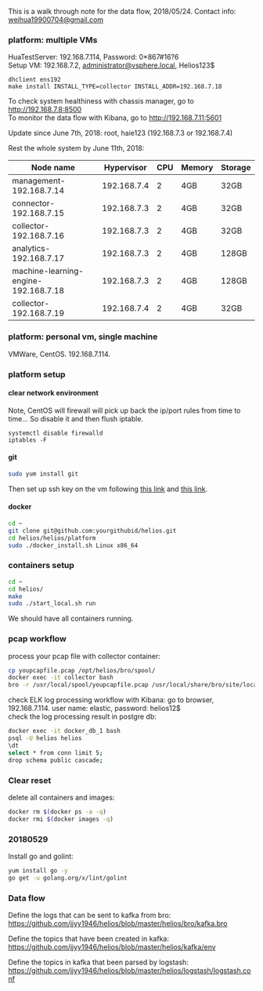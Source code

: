 This is a walk through note for the data flow, 2018/05/24. Contact info: weihua19900704@gmail.com <br />

### platform: multiple VMs

HuaTestServer: 192.168.7.114, Password: 0*867#16?6 <br />
Setup VM: 192.168.7.2, administrator@vsphere.local, Helios123$ <br />

```
dhclient ens192
make install INSTALL_TYPE=collector INSTALL_ADDR=192.168.7.18
```
To check system healthiness with chassis manager, go to http://192.168.7.8:8500 <br />
To monitor the data flow with Kibana, go to http://192.168.7.11:5601 <br />

Update since June 7th, 2018: root, haie123 (192.168.7.3 or 192.168.7.4) <br />

Rest the whole system by June 11th, 2018: <br />

| Node name                          | Hypervisor | CPU | Memory | Storage |
|------------------------------------|------------|-----|--------|---------|
|management-192.168.7.14             | 192.168.7.4|  2  |   4GB  |   32GB  |
|connector-192.168.7.15              | 192.168.7.3|  2  |   4GB  |   32GB  |
|collector-192.168.7.16              | 192.168.7.3|  2  |   4GB  |   32GB  |
|analytics-192.168.7.17              | 192.168.7.3|  2  |   4GB  |  128GB  |
|machine-learning-engine-192.168.7.18| 192.168.7.3|  2  |   4GB  |  128GB  |
|collector-192.168.7.19              | 192.168.7.4|  2  |   4GB  |   32GB  |

### platform: personal vm, single machine
VMWare, CentOS. 192.168.7.114. <br />

### platform setup

#### clear network environment
Note, CentOS will firewall will pick up back the ip/port rules from time to time... So disable it and then flush iptable. <br />
```
systemctl disable firewalld
iptables -F
```

#### git
```bash
sudo yum install git
```
Then set up ssh key on the vm following [this link](https://help.github.com/articles/generating-a-new-ssh-key-and-adding-it-to-the-ssh-agent/) and [this link](https://help.github.com/articles/adding-a-new-ssh-key-to-your-github-account/). <br />

#### docker
```bash
cd ~
git clone git@github.com:yourgithubid/helios.git
cd helios/helios/platform
sudo ./docker_install.sh Linux x86_64
```

### containers setup
```bash
cd ~
cd helios/
make
sudo ./start_local.sh run
```
We should have all containers running. <br />

### pcap workflow
process your pcap file with collector container: <br />
```bash
cp youpcapfile.pcap /opt/helios/bro/spool/
docker exec -it collector bash
bro -r /usr/local/spool/youpcapfile.pcap /usr/local/share/bro/site/local.bro
```

check ELK log processing workflow with Kibana: go to browser, 192.168.7.114. user name: elastic, password: helios12$ <br />
check the log processing result in postgre db: <br />
```bash
docker exec -it docker_db_1 bash
psql -U helios helios
\dt
select * from conn limit 5;
drop schema public cascade;
```

### Clear reset
delete all containers and images: <br />
```bash
docker rm $(docker ps -a -q)
docker rmi $(docker images -q)
```

### 20180529
Install go and golint: <br />
```bash
yum install go -y
go get -u golang.org/x/lint/golint
```

### Data flow
Define the logs that can be sent to kafka from bro: <br />
https://github.com/jjyy1946/helios/blob/master/helios/bro/kafka.bro <br />

Define the topics that have been created in kafka: <br />
https://github.com/jjyy1946/helios/blob/master/helios/kafka/env <br />

Define the topics in kafka that been parsed by logstash: <br />
https://github.com/jjyy1946/helios/blob/master/helios/logstash/logstash.conf <br />
